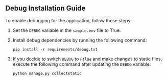 ## Debug Installation Guide

To enable debugging for the application, follow these steps:

1) Set the `DEBUG` variable in the `sample.env` file to True.
2) Install debug dependencies by running the following command:
    ```
    pip install -r requirements/debug.txt
    ```

3) If you decide to switch `DEBUG` to `False` and make changes to static files, execute the following command after updating the `DEBUG` variable:
    ```
    python manage.py collectstatic
    ```